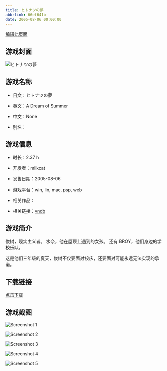 ```yaml
---
title: ヒトナツの夢
abbrlink: 66ef641b
date: 2005-08-06 00:00:00
---
```

[编辑此页面](https://github.com/ACG-3/ADV3-source/blob/main/source/_posts/games/%E3%83%92%E3%83%88%E3%83%8A%E3%83%84%E3%81%AE%E5%A4%A2.md)

## 游戏封面

![ヒトナツの夢](https://pan.timero.xyz/d/onedrive/img_lib_001/%E3%83%92%E3%83%88%E3%83%8A%E3%83%84%E3%81%AE%E5%A4%A2_cover.avif)


## 游戏名称

- 日文：ヒトナツの夢
- 英文：A Dream of Summer
- 中文：None

- 别名：


## 游戏信息

- 时长：2.37 h
- 开发者：milkcat
- 发售日期：2005-08-06
- 游戏平台：win, lin, mac, psp, web
- 相关作品：

- 相关链接：[vndb](https://vndb.org/v61)


## 游戏简介

俊树，现实主义者。
水奈，他在屋顶上遇到的女孩。
还有 BROY，他们身边的学校乐队。

这是他们三年级的夏天，俊树不仅要面对校庆，还要面对可能永远无法实现的承诺。




## 下载链接

[点击下载](https://pan.timero.xyz/onedrive/adv_lib_001/%E3%83%92%E3%83%88%E3%83%8A%E3%83%84%E3%81%AE%E5%A4%A2)


## 游戏截图


![Screenshot 1](https://pan.timero.xyz/d/onedrive/img_lib_001/%E3%83%92%E3%83%88%E3%83%8A%E3%83%84%E3%81%AE%E5%A4%A2_Screenshot_1.avif)

![Screenshot 2](https://pan.timero.xyz/d/onedrive/img_lib_001/%E3%83%92%E3%83%88%E3%83%8A%E3%83%84%E3%81%AE%E5%A4%A2_Screenshot_2.avif)

![Screenshot 3](https://pan.timero.xyz/d/onedrive/img_lib_001/%E3%83%92%E3%83%88%E3%83%8A%E3%83%84%E3%81%AE%E5%A4%A2_Screenshot_3.avif)

![Screenshot 4](https://pan.timero.xyz/d/onedrive/img_lib_001/%E3%83%92%E3%83%88%E3%83%8A%E3%83%84%E3%81%AE%E5%A4%A2_Screenshot_4.avif)

![Screenshot 5](https://pan.timero.xyz/d/onedrive/img_lib_001/%E3%83%92%E3%83%88%E3%83%8A%E3%83%84%E3%81%AE%E5%A4%A2_Screenshot_5.avif)

